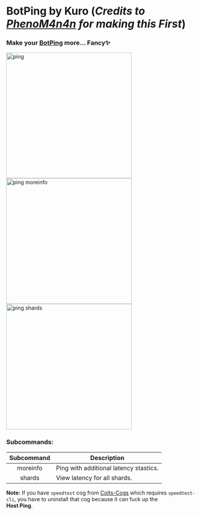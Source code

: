 # BotPing by Kuro (*Credits to [PhenoM4n4n](https://github.com/phenom4n4n) for making this First*)

### Make your [BotPing](https://github.com/phenom4n4n/phen-cogs/tree/master/customping) more... Fancy✨
<img src="https://cdn.discordapp.com/attachments/908719687397953606/926101050107265034/unknown.png" width="333" alt="ping"></img>
<img src="https://cdn.discordapp.com/attachments/908719687397953606/926101674928517170/unknown.png" width="333" alt="ping moreinfo"></img>
<img src="https://cdn.discordapp.com/attachments/908719687397953606/926101916671418459/unknown.png" width="333" alt="ping shards"></img>

### Subcommands:
| Subcommand |              Description               |
|:----------:|----------------------------------------|
|  moreinfo  | Ping with additional latency stastics. |
|   shards   | View latency for all shards.           |

**Note:** If you have `speedtest` cog from [Colts-Cogs](https://github.com/coltoutram/Colts-Cogs) which requires `speedtest-cli`, you have to uninstall that cog because it can fuck up the  
__Host Ping__.

